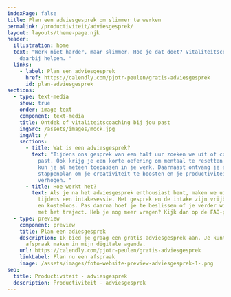 ```yaml
---
indexPage: false
title: Plan een adviesgesprek om slimmer te werken
permalink: /productiviteit/adviesgesprek/
layout: layouts/theme-page.njk
header:
  illustration: home
  text: "Werk niet harder, maar slimmer. Hoe je dat doet? Vitaliteitscoaching kan
    daarbij helpen. "
  links:
    - label: Plan een adviesgesprek
      href: https://calendly.com/pjotr-peulen/gratis-adviesgesprek
      id: plan-adviesgesprek
sections:
  - type: text-media
    show: true
    order: image-text
    component: text-media
    title: Ontdek of vitaliteitscoaching bij jou past
    imgSrc: /assets/images/mock.jpg
    imgAlt: /
    sections:
      - title: Wat is een adviesgesprek?
        text: "Tijdens ons gesprek van een half uur zoeken we uit of coaching bij jou
          past. Ook krijg je een korte oefening om mentaal te resetten – deze
          kun je al meteen toepassen in je werk. Daarnaast ontvang je een
          stappenplan om je creativiteit te boosten en je productiviteit te
          verhogen. "
      - title: Hoe werkt het?
        text: Als je na het adviesgesprek enthousiast bent, maken we uitgebreid kennis
          tijdens een intakesessie. Het gesprek en de intake zijn vrijblijvend
          en kosteloos. Pas daarna hoef je te beslissen of je verder wil gaan
          met het traject. Heb je nog meer vragen? Kijk dan op de FAQ-pagina.
  - type: preview
    component: preview
    title: Plan een adiesgesprek
    description: Ik bied je graag een gratis adviesgesprek aan. Je kunt direct een
      afspraak maken in mijn digitale agenda.
    url: https://calendly.com/pjotr-peulen/gratis-adviesgesprek
    linkLabel: Plan nu een afspraak
    image: /assets/images/foto-website-preview-adviesgesprek-1-.png
seo:
  title: Productiviteit - adviesgesprek
  description: Productiviteit - adviesgesprek
---
```

